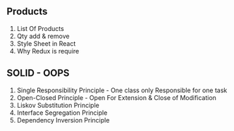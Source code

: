 ## Products
1. List Of Products
2. Qty add & remove
3. Style Sheet in React
4. Why Redux is require

## SOLID - OOPS
1. Single Responsibility Principle - One class only Responsible for one task
2. Open-Closed Principle - Open For Extension & Close of Modification
3. Liskov Substitution Principle
4. Interface Segregation Principle
5. Dependency Inversion Principle